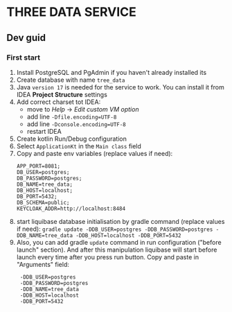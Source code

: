 # THREE DATA SERVICE

## Dev guid

### First start

1. Install PostgreSQL and PgAdmin if you haven't already installed its
2. Create database with name `tree_data`
3. Java `version 17` is needed for the service to work. You can install it from IDEA **Project Structure** settings
4. Add correct charset tot IDEA:
    - move to  *Help* -> *Edit custom VM option*
    - add line `-Dfile.encoding=UTF-8`
    - add line `-Dconsole.encoding=UTF-8`
    - restart IDEA
5. Create kotlin Run/Debug configuration
6. Select `ApplicationKt` in the `Main class` field
7. Copy and paste env variables (replace values if need):
      ```shell
    APP_PORT=8081;
    DB_USER=postgres;
    DB_PASSWORD=postgres;
    DB_NAME=tree_data;
    DB_HOST=localhost;
    DB_PORT=5432;
    DB_SCHEMA=public;
    KEYCLOAK_ADDR=http://localhost:8484
    ```
8. start liquibase database initialisation by gradle command (replace values if need):
   `gradle update -DDB_USER=postgres -DDB_PASSWORD=postgres -DDB_NAME=tree_data -DDB_HOST=localhost -DDB_PORT=5432`
9. Also, you can add gradle `update` command in run configuration ("before launch" section).
   And after this manipulation liquibase will start before launch every time after you press run button.
   Copy and paste in "Arguments" field:
   ```shell
    -DDB_USER=postgres
    -DDB_PASSWORD=postgres
    -DDB_NAME=tree_data
    -DDB_HOST=localhost
    -DDB_PORT=5432
   ```

